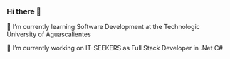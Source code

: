 ### Hi there 👋
 🌱 I’m currently learning Software Development at the Technologic University of Aguascalientes

🔭 I’m currently working on IT-SEEKERS as Full Stack Developer in .Net C#

<!--
**alvaro-189/alvaro-189** is a ✨ _special_ ✨ repository because its `README.md` (this file) appears on your GitHub profile.

Here are some ideas to get you started:

- 🔭 I’m currently working on ...
- 🌱 I’m currently learning ...
- 👯 I’m looking to collaborate on ...
- 🤔 I’m looking for help with ...
- 💬 Ask me about ...
- 📫 How to reach me: ...
- 😄 Pronouns: ...
- ⚡ Fun fact: ...
-->
